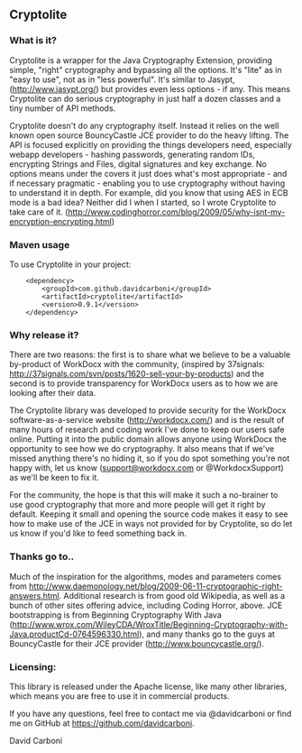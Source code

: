 
Cryptolite
----------


### What is it?

Cryptolite is a wrapper for the Java Cryptography Extension, providing simple, "right" cryptography and bypassing all the options. It's "lite" as in "easy to use", not as in "less powerful". It's similar to Jasypt, (http://www.jasypt.org/) but provides even less options - if any. This means Cryptolite can do serious cryptography in just half a dozen classes and a tiny number of API methods. 

Cryptolite doesn't do any cryptography itself. Instead it relies on the well known open source BouncyCastle JCE provider to do the heavy lifting. The API is focused explicitly on providing the things developers need, especially webapp developers - hashing passwords, generating random IDs, encrypting Strings and Files, digital signatures and key exchange. No options means under the covers it just does what's most appropriate - and if necessary pragmatic - enabling you to use cryptography without having to understand it in depth. For example, did you know that using AES in ECB mode is a bad idea? Neither did I when I started, so I wrote Cryptolite to take care of it. (http://www.codinghorror.com/blog/2009/05/why-isnt-my-encryption-encrypting.html)


### Maven usage

To use Cryptolite in your project:

		<dependency>
			<groupId>com.github.davidcarboni</groupId>
			<artifactId>cryptolite</artifactId>
			<version>0.9.1</version>
		</dependency>


### Why release it?

There are two reasons: the first is to share what we believe to be a valuable by-product of WorkDocx with the community, (inspired by 37signals: http://37signals.com/svn/posts/1620-sell-your-by-products) and the second is to provide transparency for WorkDocx users as to how we are looking after their data.

The Cryptolite library was developed to provide security for the WorkDocx software-as-a-service website (http://workdocx.com/) and is the result of many hours of research and coding work I've done to keep our users safe online. Putting it into the public domain allows anyone using WorkDocx the opportunity to see how we do cryptography. It also means that if we've missed anything there's no hiding it, so if you do spot something you're not happy with, let us know (support@workdocx.com or @WorkdocxSupport) as we'll be keen to fix it.

For the community, the hope is that this will make it such a no-brainer to use good cryptography that more and more people will get it right by default. Keeping it small and opening the source code makes it easy to see how to make use of the JCE in ways not provided for by Cryptolite, so do let us know if you'd like to feed something back in.


### Thanks go to..

Much of the inspiration for the algorithms, modes and parameters comes from http://www.daemonology.net/blog/2009-06-11-cryptographic-right-answers.html. Additional research is from good old Wikipedia, as well as a bunch of other sites offering advice, including Coding Horror, above. JCE bootstrapping is from Beginning Cryptography With Java (http://www.wrox.com/WileyCDA/WroxTitle/Beginning-Cryptography-with-Java.productCd-0764596330.html), and many thanks go to the guys at BouncyCastle for their JCE provider (http://www.bouncycastle.org/).


### Licensing:

This library is released under the Apache license, like many other libraries, which means you are free to use it in commercial products.

If you have any questions, feel free to contact me via @davidcarboni or find me on GitHub at https://github.com/davidcarboni.

David Carboni

